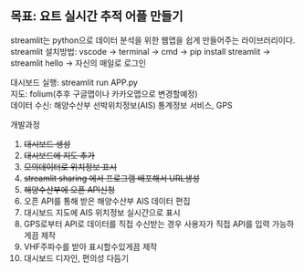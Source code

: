 ## 목표: 요트 실시간 추적 어플 만들기
streamlit는 python으로 데이터 분석을 위한 웹앱을 쉽게 만들어주는 라이브러리이다.\
streamlit 설치방법: vscode -> terminal -> cmd -> pip install streamlit -> streamlit hello -> 자신의 매일로 로그인

대시보드 실행: streamlit run APP.py\
지도: folium(추후 구글맵이나 카카오맵으로 변경할예정)\
데이터 수신: 해양수산부 선박위치정보(AIS) 통계정보 서비스, GPS

개발과정
1. ~~대시보드 생성~~
2. ~~대시보드에 지도 추가~~
3. ~~모의데이터로 위치정보 표시~~
4. ~~streamlit sharing 에서 프로그램 배포해서 URL생성~~ 
5. ~~해양수산부에 오픈 API신청~~ 
6. 오픈 API를 통해 받은 해양수산부 AIS 데이터 편집
7. 대시보드 지도에 AIS 위치정보 실시간으로 표시
8. GPS로부터 API로 데이터를 직접 수신받는 경우 사용자가 직접 API를 입력 가능하게끔 제작
9. VHF주파수를 받아 표시할수있게끔 제작
10. 대시보드 디자인, 편의성 다듬기



